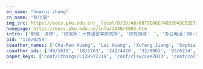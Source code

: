 ```yaml
---
en_name: "huarui zhang"
cn_name: "张化瑞"
img_src: https://eecs.pku.edu.cn/__local/D/2D/A0/0879E86E74833943CB2E732967E_9A3C38CC_BD6.vsb?e=.jpg
homepage: https://eecs.pku.edu.cn/info/1340/6083.htm
intro: ['职称：讲师', '研究所：计算语言学研究所', '研究领域： ', '办公电话：86-10-62765810', '电子邮件：hrzhang@pku.edu.cn', '个人主页： ']
pid: "116/0259"
coauthor_names: ['Chu-Ren Huang', 'Lei Huang', 'Xufeng Jiang', 'Sophia Yat Mei Lee', 'Hong Li', 'Jingxia Lin', 'Francesca Quattri', 'Kailai Shao', 'Hongzhi Xu', 'Guoqing Yang', 'Shiwen Yu', 'Nenggan Zheng']
coauthor_ids: ['49/1619', '18/1763', '242/4420', '32/8063', '93/6234', '115/5321', '127/0189', '242/4486', '43/8700', '89/2495', '11/652', '16/5702']
paper_keys: ['conf/ithings/LiZHSYZJ18', 'conf/clsw/LeeZH13', 'conf/coling/ZhangHQ12', 'conf/paclic/LinHZX12', 'conf/lrec/ZhangHY04']
---
```

